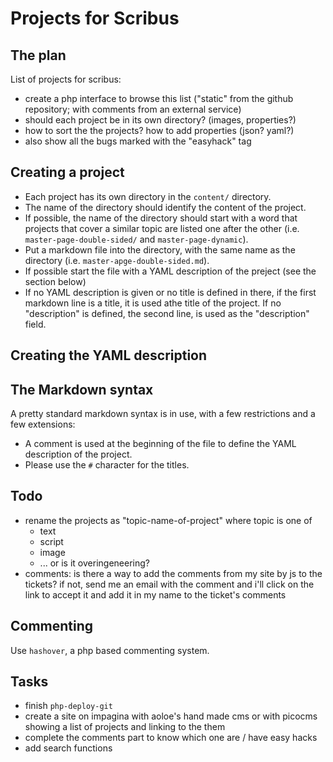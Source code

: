 # Projects for Scribus

## The plan

List of projects for scribus:

- create a php interface to browse this list ("static" from the github repository; with comments from an external service)
- should each project be in its own directory? (images, properties?)
- how to sort the the projects? how to add properties (json? yaml?)
- also show all the bugs marked with the "easyhack" tag

## Creating a project

- Each project has its own directory in the `content/` directory.
- The name of the directory should identify the content of the project.
- If possible, the name of the directory should start with a word that projects that cover a similar topic are listed one after the other (i.e. `master-page-double-sided/` and `master-page-dynamic`).
- Put a markdown file into the directory, with the same name as the directory (i.e. `master-apge-double-sided.md`).
- If possible start the file with a YAML description of the preject (see the section below)
- If no YAML description is given or no title is defined in there, if the first markdown line is a title, it is used athe title of the project. If no "description" is defined, the second line, is used as the "description" field.

## Creating the YAML description

## The Markdown syntax

A pretty standard markdown syntax is in use, with a few restrictions and a few extensions:

- A comment is used at the beginning of the file to define the YAML description of the project.
- Please use the `#` character for the titles.

## Todo

- rename the projects as "topic-name-of-project" where topic is one of
  - text
  - script
  - image
  - ...
  or is it overingeneering?
- comments: is there a way to add the comments from my site by js to the tickets? if not, send me an email with the comment and i'll click on the link to accept it and add it in my name to the ticket's comments

## Commenting

Use `hashover`, a php based commenting system.

## Tasks

- finish `php-deploy-git`
- create a site on impagina with aoloe's hand made cms or with picocms showing a list of projects and linking to the them
- complete the comments part to know which one are / have easy hacks
- add search functions
